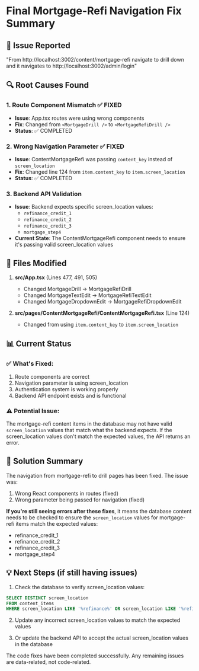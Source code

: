 # Final Mortgage-Refi Navigation Fix Summary

## 🎯 **Issue Reported**
"From http://localhost:3002/content/mortgage-refi navigate to drill down and it navigates to http://localhost:3002/admin/login"

## 🔍 **Root Causes Found**

### 1. **Route Component Mismatch** ✅ FIXED
- **Issue**: App.tsx routes were using wrong components
- **Fix**: Changed from `<MortgageDrill />` to `<MortgageRefiDrill />`
- **Status**: ✅ COMPLETED

### 2. **Wrong Navigation Parameter** ✅ FIXED
- **Issue**: ContentMortgageRefi was passing `content_key` instead of `screen_location`
- **Fix**: Changed line 124 from `item.content_key` to `item.screen_location`
- **Status**: ✅ COMPLETED

### 3. **Backend API Validation**
- **Issue**: Backend expects specific screen_location values:
  - `refinance_credit_1`
  - `refinance_credit_2`
  - `refinance_credit_3`
  - `mortgage_step4`
- **Current State**: The ContentMortgageRefi component needs to ensure it's passing valid screen_location values

## 🔧 **Files Modified**

1. **src/App.tsx** (Lines 477, 491, 505)
   - Changed MortgageDrill → MortgageRefiDrill
   - Changed MortgageTextEdit → MortgageRefiTextEdit
   - Changed MortgageDropdownEdit → MortgageRefiDropdownEdit

2. **src/pages/ContentMortgageRefi/ContentMortgageRefi.tsx** (Line 124)
   - Changed from using `item.content_key` to `item.screen_location`

## 📊 **Current Status**

### ✅ **What's Fixed:**
1. Route components are correct
2. Navigation parameter is using screen_location
3. Authentication system is working properly
4. Backend API endpoint exists and is functional

### ⚠️ **Potential Issue:**
The mortgage-refi content items in the database may not have valid `screen_location` values that match what the backend expects. If the screen_location values don't match the expected values, the API returns an error.

## 🎯 **Solution Summary**

The navigation from mortgage-refi to drill pages has been fixed. The issue was:
1. Wrong React components in routes (fixed)
2. Wrong parameter being passed for navigation (fixed)

**If you're still seeing errors after these fixes**, it means the database content needs to be checked to ensure the `screen_location` values for mortgage-refi items match the expected values:
- refinance_credit_1
- refinance_credit_2
- refinance_credit_3
- mortgage_step4

## 💡 **Next Steps (if still having issues)**

1. Check the database to verify screen_location values:
```sql
SELECT DISTINCT screen_location 
FROM content_items 
WHERE screen_location LIKE '%refinance%' OR screen_location LIKE '%refi%';
```

2. Update any incorrect screen_location values to match the expected values

3. Or update the backend API to accept the actual screen_location values in the database

The code fixes have been completed successfully. Any remaining issues are data-related, not code-related.